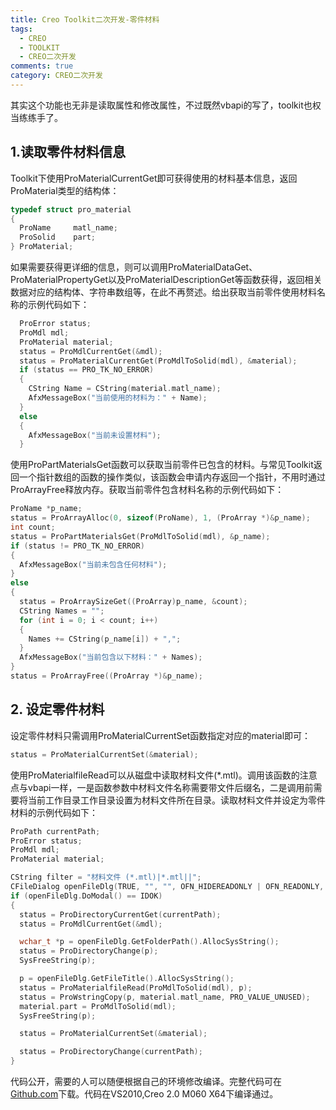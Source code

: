 ```yaml
---
title: Creo Toolkit二次开发-零件材料
tags:
  - CREO
  - TOOLKIT
  - CREO二次开发
comments: true
category: CREO二次开发
---
```


其实这个功能也无非是读取属性和修改属性，不过既然vbapi的写了，toolkit也权当练练手了。

## 1.读取零件材料信息

Toolkit下使用ProMaterialCurrentGet即可获得使用的材料基本信息，返回ProMaterial类型的结构体：

```cpp
typedef struct pro_material
{
  ProName     matl_name;
  ProSolid    part;
} ProMaterial;
```

如果需要获得更详细的信息，则可以调用ProMaterialDataGet、ProMaterialPropertyGet以及ProMaterialDescriptionGet等函数获得，返回相关数据对应的结构体、字符串数组等，在此不再赘述。给出获取当前零件使用材料名称的示例代码如下：

```cpp
  ProError status;
  ProMdl mdl;
  ProMaterial material;
  status = ProMdlCurrentGet(&mdl);
  status = ProMaterialCurrentGet(ProMdlToSolid(mdl), &material);
  if (status == PRO_TK_NO_ERROR)
  {
    CString Name = CString(material.matl_name);
    AfxMessageBox("当前使用的材料为：" + Name);
  }
  else
  {
    AfxMessageBox("当前未设置材料");
  }
```

使用ProPartMaterialsGet函数可以获取当前零件已包含的材料。与常见Toolkit返回一个指针数组的函数的操作类似，该函数会申请内存返回一个指针，不用时通过ProArrayFree释放内存。获取当前零件包含材料名称的示例代码如下：

```cpp
ProName *p_name;
status = ProArrayAlloc(0, sizeof(ProName), 1, (ProArray *)&p_name);
int count;
status = ProPartMaterialsGet(ProMdlToSolid(mdl), &p_name);
if (status != PRO_TK_NO_ERROR)
{
  AfxMessageBox("当前未包含任何材料");
}
else
{
  status = ProArraySizeGet((ProArray)p_name, &count);
  CString Names = "";
  for (int i = 0; i < count; i++)
  {
    Names += CString(p_name[i]) + ",";
  }
  AfxMessageBox("当前包含以下材料：" + Names);
}
status = ProArrayFree((ProArray *)&p_name);
```

## 2. 设定零件材料

设定零件材料只需调用ProMaterialCurrentSet函数指定对应的material即可：

```cpp
status = ProMaterialCurrentSet(&material);
```

使用ProMaterialfileRead可以从磁盘中读取材料文件(*.mtl)。调用该函数的注意点与vbapi一样，一是函数参数中材料文件名称需要带文件后缀名，二是调用前需要将当前工作目录工作目录设置为材料文件所在目录。读取材料文件并设定为零件材料的示例代码如下：

```cpp
ProPath currentPath;
ProError status;
ProMdl mdl;
ProMaterial material;

CString filter = "材料文件 (*.mtl)|*.mtl||";
CFileDialog openFileDlg(TRUE, "", "", OFN_HIDEREADONLY | OFN_READONLY, filter, NULL);
if (openFileDlg.DoModal() == IDOK)
{
  status = ProDirectoryCurrentGet(currentPath);
  status = ProMdlCurrentGet(&mdl);

  wchar_t *p = openFileDlg.GetFolderPath().AllocSysString();
  status = ProDirectoryChange(p);
  SysFreeString(p);

  p = openFileDlg.GetFileTitle().AllocSysString();
  status = ProMaterialfileRead(ProMdlToSolid(mdl), p);
  status = ProWstringCopy(p, material.matl_name, PRO_VALUE_UNUSED);
  material.part = ProMdlToSolid(mdl);
  SysFreeString(p);

  status = ProMaterialCurrentSet(&material);

  status = ProDirectoryChange(currentPath);
}
```

代码公开，需要的人可以随便根据自己的环境修改编译。完整代码可在<a href="https://github.com/slacker-HD/creo_toolkit" target="_blank">Github.com</a>下载。代码在VS2010,Creo 2.0 M060 X64下编译通过。
